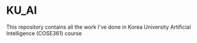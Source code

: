 # KU_AI
This repository contains all the work I've done in Korea University Artificial Intelligence (COSE361) course
